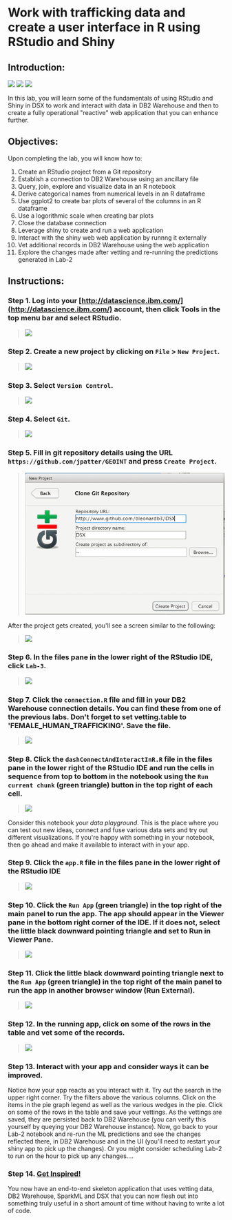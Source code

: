 # Work with trafficking data and create a user interface in R using RStudio and Shiny

## Introduction:

[<img src="https://github.com/jpatter/LMCO/blob/master/Lab-1/images/DB2Warehouse.png" height="150"/>](https://www.ibm.com/analytics/us/en/technology/cloud-data-services/dashdb/) [<img src="https://raw.githubusercontent.com/Davin-IBM/Proof-of-Technology/master/DSX/images/RStudio2.png"/>](https://www.rstudio.com/) [<img src="https://raw.githubusercontent.com/Davin-IBM/Proof-of-Technology/master/DSX/images/shiny.png"/>](https://shiny.rstudio.com/)

In this lab, you will learn some of the fundamentals of using RStudio and Shiny in DSX to work and interact with data in DB2 Warehouse and then to create a fully operational "reactive" web application that you can enhance further.

## Objectives:

Upon completing the lab, you will know how to:

1. Create an RStudio project from a Git repository
1. Establish a connection to DB2 Warehouse using an ancillary file
1. Query, join, explore and visualize data in an R notebook
1. Derive categorical names from numerical levels in an R dataframe
1. Use ggplot2 to create bar plots of several of the columns in an R dataframe
1. Use a logorithmic scale when creating bar plots
1. Close the database connection
1. Leverage shiny to create and run a web application
1. Interact with the shiny web web application by runnng it externally
1. Vet additional records in DB2 Warehouse using the web application
1. Explore the changes made after vetting and re-running the predictions generated in Lab-2

## Instructions:

### Step 1.  Log into your [http://datascience.ibm.com/](http://datascience.ibm.com/) account, then click Tools in the top menu bar and select RStudio.

> <img src="https://raw.githubusercontent.com/jpatter/Proof-of-Technology/master/DSX/Lab-3/images/RStudio-select.png"/>

### Step 2.  Create a new project by clicking on `File` > `New Project`.

> <img src="https://raw.githubusercontent.com/Davin-IBM/Proof-of-Technology/master/DSX/Lab-3/images/RStudio-new-project.png"/>

### Step 3.  Select `Version Control`.
> <img src="https://raw.githubusercontent.com/Davin-IBM/Proof-of-Technology/master/DSX/Lab-3/images/RStudio-new-version-control-project.png"/>

### Step 4.  Select `Git`.
> <img src="https://raw.githubusercontent.com/Davin-IBM/Proof-of-Technology/master/DSX/Lab-3/images/RStudio-select-git-project.png"/>

### Step 5.  Fill in git repository details using the URL `https://github.com/jpatter/GEOINT` and press `Create Project`.
> <img src="https://github.com/jpatter/GEOINT/blob/master/Lab-3/images/Lab3CloneGitRepository.png"/>

After the project gets created, you'll see a screen similar to the following:

> <img src="https://raw.githubusercontent.com/bleonardb3/DSX/master/Lab-3/images/RStudio-project-created.png"/>

### Step 6.  In the files pane in the lower right of the RStudio IDE, click `Lab-3`.
> <img src="https://raw.githubusercontent.com/Davin-IBM/Proof-of-Technology/master/DSX/Lab-3/images/RStudio-lab3-files.png"/>

### Step 7.  Click the `connection.R` file and fill in your DB2 Warehouse connection details.   You can find these from one of the previous labs.   Don't forget to set vetting.table to 'FEMALE_HUMAN_TRAFFICKING'.   Save the file.
> <img src="https://raw.githubusercontent.com/Davin-IBM/Proof-of-Technology/master/DSX/Lab-3/images/RStudio-lab3-connection.png"/>

### Step 8.  Click the `dashConnectAndInteractInR.R` file in the files pane in the lower right of the RStudio IDE and run the cells in sequence from top to bottom in the notebook using the `Run current chunk` (green triangle) button in the top right of each cell.
> <img src="https://raw.githubusercontent.com/Davin-IBM/Proof-of-Technology/master/DSX/Lab-3/images/RStudio-lab3-notebook.png"/>

Consider this notebook your *data playground*.  This is the place where you can test out new ideas, connect and fuse various data sets and try out different visualizations.  If you're happy with something in your notebook, then go ahead and make it available to interact with in your app.

### Step 9.  Click the `app.R` file in the files pane in the lower right of the RStudio IDE
> <img src="https://raw.githubusercontent.com/Davin-IBM/Proof-of-Technology/master/DSX/Lab-3/images/RStudio-lab3-shiny-app.png"/>

### Step 10.  Click the `Run App` (green triangle) in the top right of the main panel to run the app.  The app should appear in the Viewer pane in the bottom right corner of the IDE.  If it does not, select the little black downward pointing triangle and set to Run in Viewer Pane.
> <img src="https://raw.githubusercontent.com/Davin-IBM/Proof-of-Technology/master/DSX/Lab-3/images/RStudio-lab3-app-viewer.png"/>

### Step 11.  Click the little black downward pointing triangle next to the  `Run App` (green triangle) in the top right of the main panel to run the app in another browser window (Run External).
> <img src="https://raw.githubusercontent.com/Davin-IBM/Proof-of-Technology/master/DSX/Lab-3/images/RStudio-lab3-app-external.png"/>

### Step 12.  In the running app, click on some of the rows in the table and vet some of the records.
> <img src="https://raw.githubusercontent.com/Davin-IBM/Proof-of-Technology/master/DSX/Lab-3/images/RStudio-lab3-vet-records.png"/>

### Step 13.  Interact with your app and consider ways it can be improved.

Notice how your app reacts as you interact with it.  Try out the search in the upper right corner.  Try the filters above the various columns.  Click on the items in the pie graph legend as well as the various wedges in the pie.   Click on some of the rows in the table and save your vettings.  As the vettings are saved, they are persisted back to DB2 Warehouse (you can verify this yourself by queying your DB2 Warehouse instance).  Now, go back to your Lab-2 notebook and re-run the ML predictions and see the changes reflected there, in DB2 Warehouse and in the UI (you'll need to restart your shiny app to pick up the changes).   Or you might consider scheduling Lab-2 to run on the hour to pick up any changes....

### Step 14.  [Get Inspired!](https://shiny.rstudio.com/gallery/)

You now have an end-to-end skeleton application that uses vetting data, DB2 Warehouse, SparkML and DSX that you can now flesh out into something truly useful in a short amount of time without having to write a lot of code.
